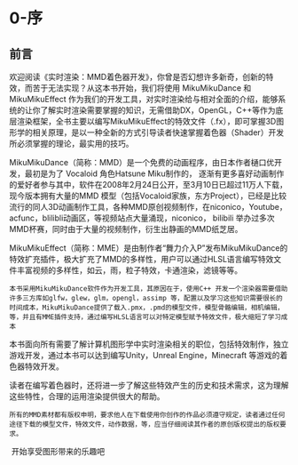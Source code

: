 # 0-序
## 前言
​	欢迎阅读《实时渲染：MMD着色器开发》，你曾是否幻想许多新奇，创新的特效，而苦于无法实现？从这本书开始，我们将使用 MikuMikuDance 和 MikuMikuEffect 作为我们的开发工具，对实时渲染给与相对全面的介绍，能够系统的让你了解实时渲染需要掌握的知识，无需借助DX，OpenGL，C++等作为底层渲染框架，全书主要以编写MikuMikuEffect的特效文件（.fx），即可掌握3D图形学的相关原理，是以一种全新的方式引导读者快速掌握着色器（Shader）开发所必须掌握的理论，最实用的技巧。

​	MikuMikuDance（简称：MMD）是一个免费的动画程序，由日本作者樋口优开发，最初是为了 Vocaloid 角色Hatsune Miku制作的， 逐渐有更多喜好动画制作的爱好者参与其中，软件在2008年2月24日公开，至3月10日已超过11万人下载，现今版本拥有大量的MMD 模型（包括Vocaloid家族，东方Project），已经是比较流行的同人3D动画制作工具，各种MMD原创视频制作，在niconico，Youtube，acfunc，blilibli动画区，等视频站点大量涌现，niconico， bilibili 举办过多次MMD杯赛，同时由于大量的视频制作，衍生出静画的MMD纸芝居。

​	MikuMikuEffect（简称：MME）是由制作者“舞力介入P”发布MikuMikuDance的特效扩充插件，极大扩充了MMD的多样性，用户可以通过HLSL语言编写特效文件丰富视频的多样性，如云，雨，粒子特效，卡通渲染，滤镜等等。

 	本书采用MikuMikuDance软件作为开发工具，其原因在于，使用C++ 开发一个渲染器需要借助许多三方库如glfw，glew，glm，opengl，assimp 等，配置以及学习这些知识需要很长的时间成本，MikuMikuDance提供了载入.pmx，.pmd的模型文件，模型骨骼编辑，相机编辑，等，并且有MME插件支持，通过编写HLSL语言可以对特定模型赋予特效文件，极大缩短了学习成本

​	本书面向所有需要了解计算机图形学中实时渲染相关的职位，包括特效制作，独立游戏开发，通过本书可以达到编写Unity，Unreal Engine，Minecraft 等游戏的着色器特效开发。

​	读者在编写着色器时，还将进一步了解这些特效产生的历史和技术需求，这为理解这些特性，合理的运用渲染提供很大的帮助。

 	所有的MMD素材都有版权申明，要求他人在下载使用你创作的作品必须遵守规定，读者通过任何途径下载的模型文件，特效文件，动作数据，等，应当仔细阅读其作者的原创版权提出的版权要求。



​																		开始享受图形带来的乐趣吧